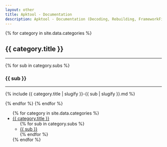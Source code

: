 ```yaml
---
layout: other
title: Apktool - Documentation
description: Apktool - Documentation (Decoding, Rebuilding, FrameworkFiles, 9patch images)
---
```


<div class="row">
  <div class="col-md-9" data-target="#affixNav">
    {% for category in site.data.categories %}
      <h2 id="{{ category.title | slugify }}">{{ category.title }}</h2>
      <hr />
      {% for sub in category.subs %}
        <h3 id="{{ sub | slugify }}">{{ sub }}</h3>
        <hr />
        <p>
          {% include {{ category.title | slugify }}-{{ sub | slugify }}.md %}
        </p>
      {% endfor %}
    {% endfor %}
  </div>
  <div class="col-md-3">
    <nav class="hidden-sm hidden-xs affix" id="affixNav">
      <ul class="nav sidenav" data-spy="affix" data-offset-top="10">
        {% for category in site.data.categories %}
          <li>
            <a href="#{{ category.title | slugify }}">{{ category.title }}</a>
            <ul class="nav">
              {% for sub in category.subs %}
                <li><a href="#{{ sub | slugify }}">{{ sub }}</a></li>
              {% endfor %}
            </ul>
          </li>
        {% endfor %}
      </ul>
    </nav>
  </div>
</div>